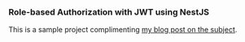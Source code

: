 ### Role-based Authorization with JWT using NestJS

This is a sample project complimenting [my blog post on the subject](https://shpota.com/2022/07/16/role-based-authorization-with-jwt-using-nestjs.html).
